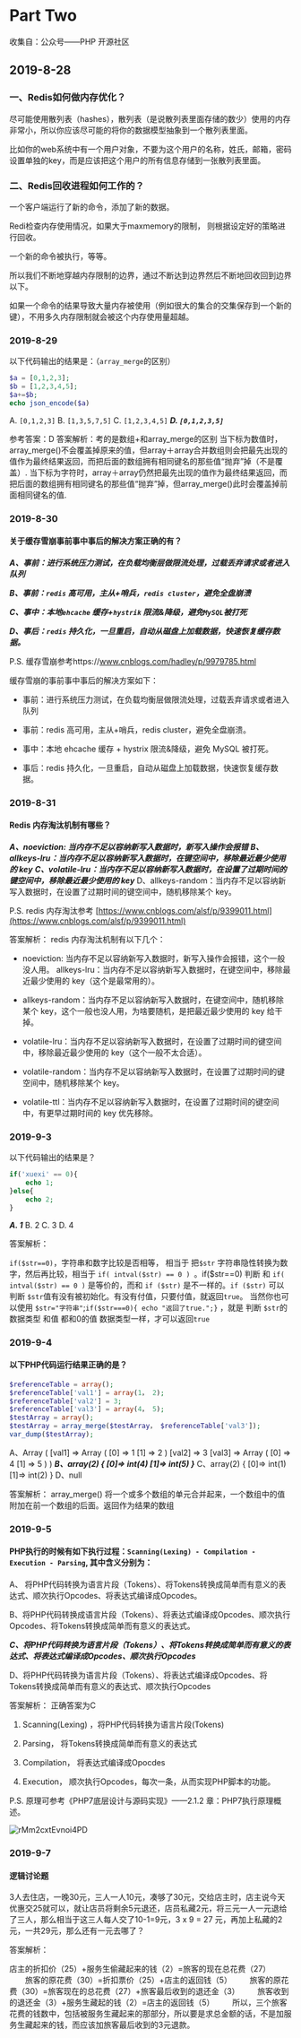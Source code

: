 # Part Two

收集自：公众号——PHP 开源社区

## 2019-8-28

### 一、Redis如何做内存优化？

尽可能使用散列表（hashes），散列表（是说散列表里面存储的数少）使用的内存非常小，所以你应该尽可能的将你的数据模型抽象到一个散列表里面。

比如你的web系统中有一个用户对象，不要为这个用户的名称，姓氏，邮箱，密码设置单独的key，而是应该把这个用户的所有信息存储到一张散列表里面。

### 二、Redis回收进程如何工作的？

一个客户端运行了新的命令，添加了新的数据。

Redi检查内存使用情况，如果大于maxmemory的限制， 则根据设定好的策略进行回收。

一个新的命令被执行，等等。

所以我们不断地穿越内存限制的边界，通过不断达到边界然后不断地回收回到边界以下。

如果一个命令的结果导致大量内存被使用（例如很大的集合的交集保存到一个新的键），不用多久内存限制就会被这个内存使用量超越。

### 2019-8-29

以下代码输出的结果是：（`array_merge`的区别）

```php
$a = [0,1,2,3];
$b = [1,2,3,4,5];
$a+=$b;
echo json_encode($a)
```

A. `[0,1,2,3]`   B. `[1,3,5,7,5]`  C. `[1,2,3,4,5]`  ***D. `[0,1,2,3,5]`***

参考答案：D
答案解析：考的是数组+和array_merge的区别 当下标为数值时，array_merge()不会覆盖掉原来的值，但array＋array合并数组则会把最先出现的值作为最终结果返回，而把后面的数组拥有相同键名的那些值“抛弃”掉（不是覆盖）. 当下标为字符时，array＋array仍然把最先出现的值作为最终结果返回，而把后面的数组拥有相同键名的那些值“抛弃”掉，但array_merge()此时会覆盖掉前面相同键名的值.

### 2019-8-30

#### 关于缓存雪崩事前事中事后的解决方案正确的有？

***A、事前：进行系统压力测试，在负载均衡层做限流处理，过载丢弃请求或者进入队列***

***B、事前：`redis` 高可用，主从+哨兵，`redis cluster`，避免全盘崩溃***

***C、事中：本地`ehcache` 缓存+`hystrik` 限流&降级，避免`MySQL`被打死***

***D、事后：`redis` 持久化，一旦重启，自动从磁盘上加载数据，快速恢复缓存数据。***

P.S. 缓存雪崩参考https://www.cnblogs.com/hadley/p/9979785.html

缓存雪崩的事前事中事后的解决方案如下：

- 事前：进行系统压力测试，在负载均衡层做限流处理，过载丢弃请求或者进入队列 

- 事前：redis 高可用，主从+哨兵，redis cluster，避免全盘崩溃。 

- 事中：本地 ehcache 缓存 + hystrix 限流&降级，避免 MySQL 被打死。 

- 事后：redis 持久化，一旦重启，自动从磁盘上加载数据，快速恢复缓存数据。

### 2019-8-31

#### Redis 内存淘汰机制有哪些？

***A、noeviction: 当内存不足以容纳新写入数据时，新写入操作会报错***
***B、allkeys-lru：当内存不足以容纳新写入数据时，在键空间中，移除最近最少使用的 key***
***C、volatile-lru：当内存不足以容纳新写入数据时，在设置了过期时间的键空间中，移除最近最少使用的 key***
D、allkeys-random：当内存不足以容纳新写入数据时，在设置了过期时间的键空间中，随机移除某个 key。

P.S. redis 内存淘汰参考 [https://www.cnblogs.com/alsf/p/9399011.html](https://www.cnblogs.com/alsf/p/9399011.html)

答案解析：
redis 内存淘汰机制有以下几个：

- noeviction: 当内存不足以容纳新写入数据时，新写入操作会报错，这个一般没人用。 allkeys-lru：当内存不足以容纳新写入数据时，在键空间中，移除最近最少使用的 key（这个是最常用的）。 

- allkeys-random：当内存不足以容纳新写入数据时，在键空间中，随机移除某个 key，这个一般也没人用，为啥要随机，是把最近最少使用的 key 给干掉。 

- volatile-lru：当内存不足以容纳新写入数据时，在设置了过期时间的键空间中，移除最近最少使用的 key（这个一般不太合适）。 

- volatile-random：当内存不足以容纳新写入数据时，在设置了过期时间的键空间中，随机移除某个 key。 

- volatile-ttl：当内存不足以容纳新写入数据时，在设置了过期时间的键空间中，有更早过期时间的 key 优先移除。

### 2019-9-3

以下代码输出的结果是？

```php
if('xuexi' == 0){
    echo 1;
}else{
    echo 2;
}
```

***A. 1***  B. 2 C. 3 D. 4

答案解析：

`if($str==0)`，字符串和数字比较是否相等， 相当于 把`$str` 字符串隐性转换为数字，然后再比较，相当于 `if( intval($str) == 0 ) `。if(\$str==0) 判断 和 `if( intval($str) == 0 )` 是等价的，而和 `if ($str)` 是不一样的。`if ($str)` 可以判断 `$str`值有没有被初始化。有没有付值，只要付值，就返回`true`。 当然你也可以使用 `$str="字符串"`;`if($str===0){ echo "返回了true.";}` ，就是 判断 `$str`的数据类型 和值 都和0的值 数据类型一样，才可以返回`true`

### 2019-9-4

#### 以下PHP代码运行结果正确的是？

```php
$referenceTable = array();
$referenceTable['val1'] = array(1， 2);
$referenceTable['val2'] = 3;
$referenceTable['val3'] = array(4， 5);
$testArray = array();
$testArray = array_merge($testArray， $referenceTable['val3']);
var_dump($testArray);
```

A、Array ( [val1] => Array ( [0] => 1 [1] => 2 ) [val2] => 3 [val3] => Array ( [0] => 4 [1] => 5 ) )
***B、array(2) { [0]=> int(4) [1]=> int(5) }***
C、array(2) { [0]=> int(1) [1]=> int(2) }
D、null

答案解析：
array_merge() 将一个或多个数组的单元合并起来，一个数组中的值附加在前一个数组的后面。返回作为结果的数组

### 2019-9-5

#### PHP执行的时候有如下执行过程：`Scanning(Lexing) - Compilation -Execution - Parsing`, 其中含义分别为：

A、 将PHP代码转换为语言片段（Tokens）、将Tokens转换成简单而有意义的表达式、顺次执行Opcodes、将表达式编译成Opcodes。

B、将PHP代码转换成语言片段（Tokens）、将表达式编译成Opcodes、顺次执行Opcodes、将Tokens转换成简单而有意义的表达式。

***C、将PHP代码转换为语言片段（Tokens）、将Tokens转换成简单而有意义的表达式、将表达式编译成Opcodes、顺次执行Opcodes***

D、将PHP代码转换为语言片段（Tokens）、将表达式编译成Opcodes、将Tokens转换成简单而有意义的表达式、顺次执行Opcodes

答案解析：
正确答案为C

1. Scanning(Lexing) ，将PHP代码转换为语言片段(Tokens)

2. Parsing， 将Tokens转换成简单而有意义的表达式

3. Compilation， 将表达式编译成Opocdes

4. Execution， 顺次执行Opcodes，每次一条，从而实现PHP脚本的功能。

P.S. 原理可参考《PHP7底层设计与源码实现》——2.1.2 章：PHP7执行原理概述。

![rMm2cxtEvnoi4PD](https://i.loli.net/2019/09/05/rMm2cxtEvnoi4PD.jpg)

### 2019-9-7

#### 逻辑讨论题

3人去住店，一晚30元，三人一人10元，凑够了30元，交给店主时，店主说今天优惠交25就可以，就让店员将剩余5元退还，店员私藏2元，将三元一人一元退给了三人，那么相当于这三人每人交了10-1=9元，3 x 9 = 27 元，再加上私藏的2元，一共29元，那么还有一元去哪了？

答案解析：

店主的折扣价（25）+服务生偷藏起来的钱（2）=旅客的现在总花费（27）
　　旅客的原花费（30）=折扣票价（25）+店主的返回钱（5）
　　旅客的原花费（30）=旅客现在的总花费（27）+旅客最后收到的退还金（3）
　　旅客收到的退还金（3）+服务生藏起的钱（2）=店主的返回钱（5）
　　所以，三个旅客花费的钱数中，包括被服务生藏起来的那部分，所以要是求总金额的话，不是加服务生藏起来的钱，而应该加旅客最后收到的3元退款。
